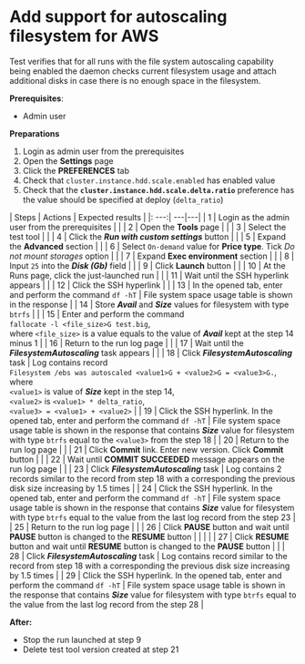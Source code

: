 # Add support for autoscaling filesystem for AWS

Test verifies that for all runs with the file system autoscaling capability being enabled the daemon checks current filesystem usage and attach additional disks in case there is no enough space in the filesystem.

**Prerequisites**:
- Admin user

**Preparations**
1. Login as admin user from the prerequisites
2. Open the **Settings** page
3. Click the **PREFERENCES** tab
4. Check that `cluster.instance.hdd.scale.enabled` has enabled value
5. Check that the **`cluster.instance.hdd.scale.delta.ratio`** preference has the value should be specified at deploy (`delta_ratio`) 

| Steps | Actions | Expected results |
|: ---:| ---|---|
| 1 | Login as the admin user from the prerequisites | |
| 2 | Open the **Tools** page | |
| 3 | Select the test tool | |
| 4 | Click the ***Run with custom settings*** button | |
| 5 | Expand the **Advanced** section | |
| 6 | Select `On-demand` value for **Price type**. Tick _Do not mount storages_ option | |
| 7 | Expand **Exec environment** section | |
| 8 | Input `25` into the **_Disk (Gb)_** field | |
| 9 | Click **Launch** button | |
| 10 | At the Runs page, click the just-launched run | |
| 11 | Wait until the SSH hyperlink appears | |
| 12 | Click the SSH hyperlink | |
| 13 | In the opened tab, enter and perform the command `df -hT` | File system space usage table is shown in the response |
| 14 | Store ***Avail*** and ***Size*** values for filesystem with type `btrfs` | |
| 15 | Enter and perform the command <br> `fallocate -l <file_size>G test.big`, <br> where `<file_size>` is a value equals to the value of ***Avail*** kept at the step 14 minus 1 | 
| 16 | Return to the run log page | |
| 17 | Wait until the ***FilesystemAutoscaling*** task appears | |
| 18 | Click ***FilesystemAutoscaling*** task | Log contains record <br> `Filesystem /ebs was autoscaled <value1>G + <value2>G = <value3>G.`, <br> where <br> `<value1>` is value of ***Size*** kept in the step 14, <br> `<value2>` is `<value1> * delta_ratio`, <br> `<value3> = <value1> + <value2>` |
| 19 | Click the SSH hyperlink. In the opened tab, enter and perform the command `df -hT` | File system space usage table is shown in the response that contains ***Size*** value for filesystem with type `btrfs` equal to the `<value3>` from the step 18 |
| 20 | Return to the run log page | |
| 21 | Click **Commit** link. Enter new version. Click **Commit** button | |
| 22 | Wait until **COMMIT SUCCEEDED** message appears on the run log page | |
| 23 | Click ***FilesystemAutoscaling*** task | Log contains 2 records similar to the record from step 18 with a corresponding the previous disk size increasing by 1.5 times |
| 24 | Click the SSH hyperlink. In the opened tab, enter and perform the command `df -hT` | File system space usage table is shown in the response that contains ***Size*** value for filesystem with type `btrfs` equal to the value from the last log record from the step 23 |
| 25 | Return to the run log page | |
| 26 | Click **PAUSE** button and wait until **PAUSE** button is changed to the **RESUME** button | | | |
| 27 | Click **RESUME** button and wait until **RESUME** button is changed to the **PAUSE** button | |
| 28 | Click ***FilesystemAutoscaling*** task | Log contains record similar to the record from step 18 with a corresponding the previous disk size increasing by 1.5 times |
| 29 | Click the SSH hyperlink. In the opened tab, enter and perform the command `df -hT` | File system space usage table is shown in the response that contains ***Size*** value for filesystem with type `btrfs` equal to the value from the last log record from the step 28 |

**After:**
- Stop the run launched at step 9
- Delete test tool version created at step 21 